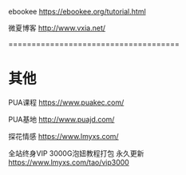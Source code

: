 ebookee
https://ebookee.org/tutorial.html


微夏博客
http://www.vxia.net/

=====================================
# 其他
PUA课程
https://www.puakec.com/

PUA基地
http://www.puajd.com/

探花情感
https://www.lmyxs.com/

全站终身VIP 3000G泡妞教程打包 永久更新
https://www.lmyxs.com/tao/vip3000 
